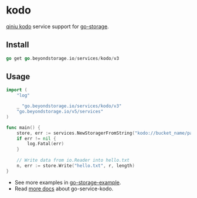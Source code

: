 # kodo

[qiniu kodo](https://www.qiniu.com/products/kodo) service support for [go-storage](https://github.com/beyondstorage/go-storage).

## Install

```go
go get go.beyondstorage.io/services/kodo/v3
```

## Usage

```go
import (
	"log"

	_ "go.beyondstorage.io/services/kodo/v3"
	"go.beyondstorage.io/v5/services"
)

func main() {
	store, err := services.NewStoragerFromString("kodo://bucket_name/path/to/workdir?credential=hmac:<access_key>:<secret_key>&endpoint=http:<domain>")
	if err != nil {
		log.Fatal(err)
	}
	
	// Write data from io.Reader into hello.txt
	n, err := store.Write("hello.txt", r, length)
}
```

- See more examples in [go-storage-example](https://github.com/beyondstorage/go-storage-example).
- Read [more docs](https://beyondstorage.io/docs/go-storage/services/kodo) about go-service-kodo.
